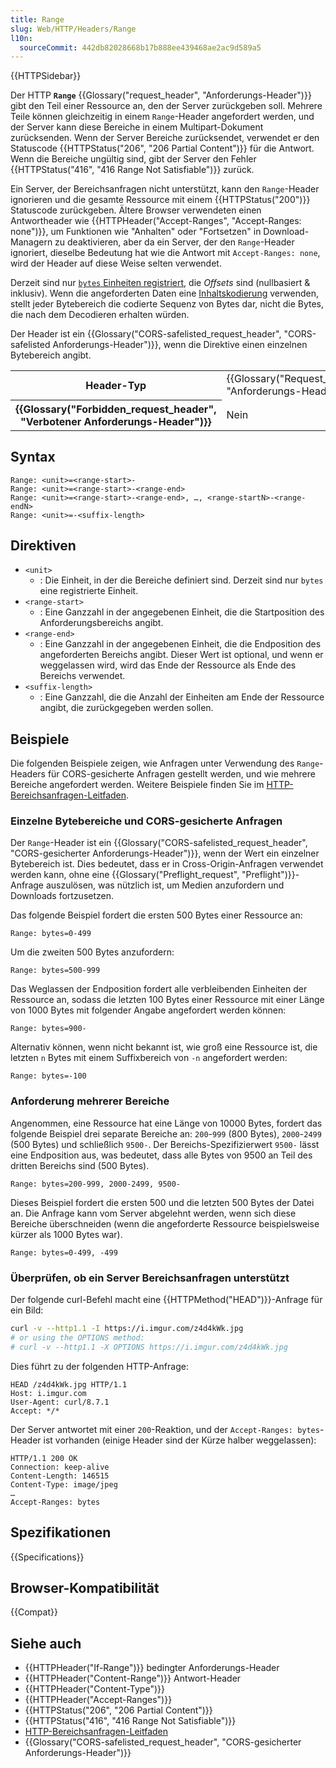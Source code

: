 ```yaml
---
title: Range
slug: Web/HTTP/Headers/Range
l10n:
  sourceCommit: 442db82028668b17b888ee439468ae2ac9d589a5
---
```


{{HTTPSidebar}}

Der HTTP **`Range`** {{Glossary("request_header", "Anforderungs-Header")}} gibt den Teil einer Ressource an, den der Server zurückgeben soll. Mehrere Teile können gleichzeitig in einem `Range`-Header angefordert werden, und der Server kann diese Bereiche in einem Multipart-Dokument zurücksenden. Wenn der Server Bereiche zurücksendet, verwendet er den Statuscode {{HTTPStatus("206", "206 Partial Content")}} für die Antwort. Wenn die Bereiche ungültig sind, gibt der Server den Fehler {{HTTPStatus("416", "416 Range Not Satisfiable")}} zurück.

Ein Server, der Bereichsanfragen nicht unterstützt, kann den `Range`-Header ignorieren und die gesamte Ressource mit einem {{HTTPStatus("200")}} Statuscode zurückgeben. Ältere Browser verwendeten einen Antwortheader wie {{HTTPHeader("Accept-Ranges", "Accept-Ranges: none")}}, um Funktionen wie "Anhalten" oder "Fortsetzen" in Download-Managern zu deaktivieren, aber da ein Server, der den `Range`-Header ignoriert, dieselbe Bedeutung hat wie die Antwort mit `Accept-Ranges: none`, wird der Header auf diese Weise selten verwendet.

Derzeit sind nur [`bytes` Einheiten registriert](https://www.iana.org/assignments/http-parameters/http-parameters.xhtml#range-units), die _Offsets_ sind (nullbasiert & inklusiv). Wenn die angeforderten Daten eine [Inhaltskodierung](/de/docs/Web/HTTP/Headers/Content-Encoding) verwenden, stellt jeder Bytebereich die codierte Sequenz von Bytes dar, nicht die Bytes, die nach dem Decodieren erhalten würden.

Der Header ist ein {{Glossary("CORS-safelisted_request_header", "CORS-safelisted Anforderungs-Header")}}, wenn die Direktive einen einzelnen Bytebereich angibt.

<table class="properties">
  <tbody>
    <tr>
      <th scope="row">Header-Typ</th>
      <td>{{Glossary("Request_header", "Anforderungs-Header")}}</td>
    </tr>
    <tr>
      <th scope="row">{{Glossary("Forbidden_request_header", "Verbotener Anforderungs-Header")}}</th>
      <td>Nein</td>
    </tr>
  </tbody>
</table>

## Syntax

```http
Range: <unit>=<range-start>-
Range: <unit>=<range-start>-<range-end>
Range: <unit>=<range-start>-<range-end>, …, <range-startN>-<range-endN>
Range: <unit>=-<suffix-length>
```

## Direktiven

- `<unit>`
  - : Die Einheit, in der die Bereiche definiert sind. Derzeit sind nur `bytes` eine registrierte Einheit.
- `<range-start>`
  - : Eine Ganzzahl in der angegebenen Einheit, die die Startposition des Anforderungsbereichs angibt.
- `<range-end>`
  - : Eine Ganzzahl in der angegebenen Einheit, die die Endposition des angeforderten Bereichs angibt. Dieser Wert ist optional, und wenn er weggelassen wird, wird das Ende der Ressource als Ende des Bereichs verwendet.
- `<suffix-length>`
  - : Eine Ganzzahl, die die Anzahl der Einheiten am Ende der Ressource angibt, die zurückgegeben werden sollen.

## Beispiele

Die folgenden Beispiele zeigen, wie Anfragen unter Verwendung des `Range`-Headers für CORS-gesicherte Anfragen gestellt werden, und wie mehrere Bereiche angefordert werden. Weitere Beispiele finden Sie im [HTTP-Bereichsanfragen-Leitfaden](/de/docs/Web/HTTP/Range_requests).

### Einzelne Bytebereiche und CORS-gesicherte Anfragen

Der `Range`-Header ist ein {{Glossary("CORS-safelisted_request_header", "CORS-gesicherter Anforderungs-Header")}}, wenn der Wert ein einzelner Bytebereich ist. Dies bedeutet, dass er in Cross-Origin-Anfragen verwendet werden kann, ohne eine {{Glossary("Preflight_request", "Preflight")}}-Anfrage auszulösen, was nützlich ist, um Medien anzufordern und Downloads fortzusetzen.

Das folgende Beispiel fordert die ersten 500 Bytes einer Ressource an:

```http
Range: bytes=0-499
```

Um die zweiten 500 Bytes anzufordern:

```http
Range: bytes=500-999
```

Das Weglassen der Endposition fordert alle verbleibenden Einheiten der Ressource an, sodass die letzten 100 Bytes einer Ressource mit einer Länge von 1000 Bytes mit folgender Angabe angefordert werden können:

```http
Range: bytes=900-
```

Alternativ können, wenn nicht bekannt ist, wie groß eine Ressource ist, die letzten `n` Bytes mit einem Suffixbereich von `-n` angefordert werden:

```http
Range: bytes=-100
```

### Anforderung mehrerer Bereiche

Angenommen, eine Ressource hat eine Länge von 10000 Bytes, fordert das folgende Beispiel drei separate Bereiche an: `200`-`999` (800 Bytes), `2000`-`2499` (500 Bytes) und schließlich `9500-`. Der Bereichs-Spezifizierwert `9500-` lässt eine Endposition aus, was bedeutet, dass alle Bytes von 9500 an Teil des dritten Bereichs sind (500 Bytes).

```http
Range: bytes=200-999, 2000-2499, 9500-
```

Dieses Beispiel fordert die ersten 500 und die letzten 500 Bytes der Datei an. Die Anfrage kann vom Server abgelehnt werden, wenn sich diese Bereiche überschneiden (wenn die angeforderte Ressource beispielsweise kürzer als 1000 Bytes war).

```http
Range: bytes=0-499, -499
```

### Überprüfen, ob ein Server Bereichsanfragen unterstützt

Der folgende curl-Befehl macht eine {{HTTPMethod("HEAD")}}-Anfrage für ein Bild:

```bash
curl -v --http1.1 -I https://i.imgur.com/z4d4kWk.jpg
# or using the OPTIONS method:
# curl -v --http1.1 -X OPTIONS https://i.imgur.com/z4d4kWk.jpg
```

Dies führt zu der folgenden HTTP-Anfrage:

```http
HEAD /z4d4kWk.jpg HTTP/1.1
Host: i.imgur.com
User-Agent: curl/8.7.1
Accept: */*
```

Der Server antwortet mit einer `200`-Reaktion, und der `Accept-Ranges: bytes`-Header ist vorhanden (einige Header sind der Kürze halber weggelassen):

```http
HTTP/1.1 200 OK
Connection: keep-alive
Content-Length: 146515
Content-Type: image/jpeg
…
Accept-Ranges: bytes
```

## Spezifikationen

{{Specifications}}

## Browser-Kompatibilität

{{Compat}}

## Siehe auch

- {{HTTPHeader("If-Range")}} bedingter Anforderungs-Header
- {{HTTPHeader("Content-Range")}} Antwort-Header
- {{HTTPHeader("Content-Type")}}
- {{HTTPHeader("Accept-Ranges")}}
- {{HTTPStatus("206", "206 Partial Content")}}
- {{HTTPStatus("416", "416 Range Not Satisfiable")}}
- [HTTP-Bereichsanfragen-Leitfaden](/de/docs/Web/HTTP/Range_requests)
- {{Glossary("CORS-safelisted_request_header", "CORS-gesicherter Anforderungs-Header")}}
